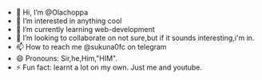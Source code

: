 - 👋 Hi, I’m @Olachoppa
- 👀 I’m interested in anything cool
- 🌱 I’m currently learning web-development 
- 💞️ I’m looking to collaborate on not sure,but if it sounds interesting,i'm in.
- 📫 How to reach me @sukuna0fc on telegram
- 😄 Pronouns: Sir,he,Him,"HIM".
- ⚡ Fun fact: learnt a lot on my own. Just me and youtube.

<!---
Olachoppa/Olachoppa is a ✨ special ✨ repository because its `README.md` (this file) appears on your GitHub profile.
You can click the Preview link to take a look at your changes.
--->
